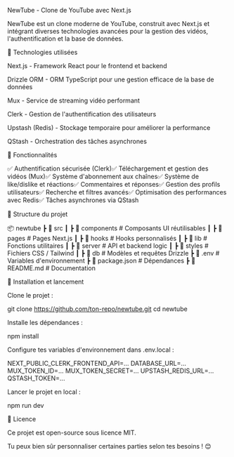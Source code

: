 NewTube - Clone de YouTube avec Next.js

NewTube est un clone moderne de YouTube, construit avec Next.js et intégrant diverses technologies avancées pour la gestion des vidéos, l'authentification et la base de données.

🚀 Technologies utilisées

Next.js - Framework React pour le frontend et backend

Drizzle ORM - ORM TypeScript pour une gestion efficace de la base de données

Mux - Service de streaming vidéo performant

Clerk - Gestion de l'authentification des utilisateurs

Upstash (Redis) - Stockage temporaire pour améliorer la performance

QStash - Orchestration des tâches asynchrones

📌 Fonctionnalités

✅ Authentification sécurisée (Clerk)✅ Téléchargement et gestion des vidéos (Mux)✅ Système d'abonnement aux chaînes✅ Système de like/dislike et réactions✅ Commentaires et réponses✅ Gestion des profils utilisateurs✅ Recherche et filtres avancés✅ Optimisation des performances avec Redis✅ Tâches asynchrones via QStash

📂 Structure du projet

📦 newtube
 ┣ 📂 src
 ┃ ┣ 📂 components  # Composants UI réutilisables
 ┃ ┣ 📂 pages       # Pages Next.js
 ┃ ┣ 📂 hooks       # Hooks personnalisés
 ┃ ┣ 📂 lib         # Fonctions utilitaires
 ┃ ┣ 📂 server      # API et backend logic
 ┃ ┣ 📂 styles      # Fichiers CSS / Tailwind
 ┃ ┣ 📂 db          # Modèles et requêtes Drizzle
 ┣ 📜 .env         # Variables d'environnement
 ┣ 📜 package.json # Dépendances
 ┣ 📜 README.md    # Documentation

🚀 Installation et lancement

Clone le projet :

git clone https://github.com/ton-repo/newtube.git
cd newtube

Installe les dépendances :

npm install

Configure tes variables d'environnement dans .env.local :

NEXT_PUBLIC_CLERK_FRONTEND_API=...
DATABASE_URL=...
MUX_TOKEN_ID=...
MUX_TOKEN_SECRET=...
UPSTASH_REDIS_URL=...
QSTASH_TOKEN=...

Lancer le projet en local :

npm run dev

📜 Licence

Ce projet est open-source sous licence MIT.

Tu peux bien sûr personnaliser certaines parties selon tes besoins ! 😊

